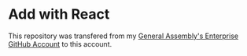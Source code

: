 # Add with React


This repository was transfered from my [General Assembly's Enterprise GitHub Account](https://git.generalassemb.ly/francheska-guzman) to this account. 